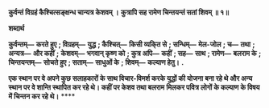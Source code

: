 **कुर्वन्तं विग्रहं कैश्चित्सङ्क्षन्ध चान्यत्र केशवम् ।** **कुत्रापि सह रामेण चिन्तयन्तं सतां शिवम् ॥ १॥** 

**शब्दार्थ** 

**कुर्वन्तम्—** **करते हुए** **; विग्रहम्—** **युद्ध** **; कैश्चित्—** **किसी व्यकि्त से** **; सन्धिम्—** **मेल-जोल** **; च—** **तथा** **; अन्यत्र—** **और कहीं** **;** **केशवम्—** **भगवान् कृष्ण को** **; कुत्र अपि—** **कहीं** **; सह—** **साथ** **; रामेण—** **बलराम के** **; चिन्तयन्तम्—** **सोचते हुए** **; सताम्—** **साधुओं के** **; शिवम्—** **कल्याण हेतु।** **.** 

**एक स्थान पर वे अपने कुछ सलाहकारों के साथ विचार-विमर्श करके युद्धों की योजना** **बना रहे थे और अन्य स्थान पर वे शान्ति स्थापित कर रहे थे। कहीं पर केशव तथा बलराम** **मिलकर पवित्र लोगों के कल्याण के विषय में चिन्तन कर रहे थे।** **** 